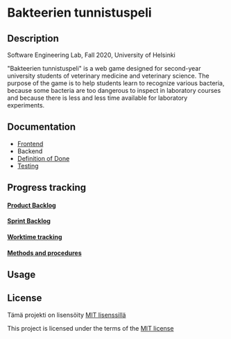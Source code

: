 # Bakteerien tunnistuspeli 

## Description

Software Engineering Lab, Fall 2020, University of Helsinki

"Bakteerien tunnistuspeli" is a web game designed for second-year university students of veterinary medicine and veterinary science. The purpose of the game is to help students learn to recognize various bacteria, because some bacteria are too dangerous to inspect in laboratory courses and because there is less and less time available for laboratory experiments.

## Documentation
* [Frontend](https://github.com/Ohtu-bakteerien-tunnistuspeli/Bakteerien-tunnistuspeli/blob/master/documentation/frontend.md)
* Backend
* [Definition of Done](https://github.com/Ohtu-bakteerien-tunnistuspeli/Bakteerien-tunnistuspeli/blob/master/documentation/definition_of_done.md)
* [Testing](https://github.com/Ohtu-bakteerien-tunnistuspeli/Bakteerien-tunnistuspeli/blob/master/documentation/testing.md)

## Progress tracking

#### [Product Backlog](https://docs.google.com/spreadsheets/d/13aVMJ1TTyBXDFdkrcqV24AvCQ7HG7I2idkTudiMc-Kk/edit#gid=0)

#### [Sprint Backlog](https://docs.google.com/spreadsheets/d/12xJrbVst9k16_iVKd5tLSyz1scCOyxyB2eKr0lhYCek/edit#gid=0)

#### [Worktime tracking](https://docs.google.com/spreadsheets/d/1vdtw-i6lfKqnnBliT2z-FKfBFjFMniH8ZJDXzY1xEWM/edit#gid=0)

#### [Methods and procedures](https://docs.google.com/document/d/1cTWnJgth1c0F1vmdGZFoTWz-a0D2TMyhTx_XzweBJjY/edit)

## Usage

## License

Tämä projekti on lisensöity [MIT lisenssillä](https://github.com/Ohtu-bakteerien-tunnistuspeli/Bakteerien-tunnistuspeli/blob/master/LICENSE)

This project is licensed under the terms of the [MIT license](https://github.com/Ohtu-bakteerien-tunnistuspeli/Bakteerien-tunnistuspeli/blob/master/LICENSE)



